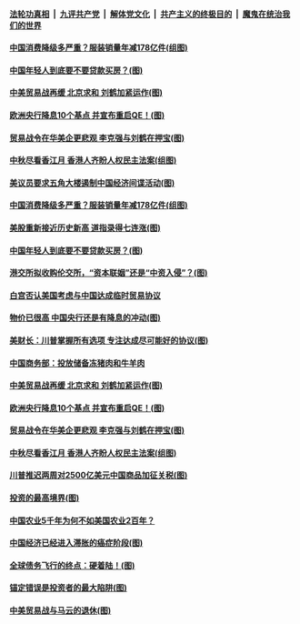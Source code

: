 ####  [法轮功真相](../../../../basic/blob/master/README.md?t=09130526) &nbsp;|&nbsp; [九评共产党](../../../../9ping.md/blob/master/README.md?t=09130526) &nbsp;|&nbsp; [解体党文化](../../../../jtdwh.md/blob/master/README.md?t=09130526)  &nbsp;|&nbsp; [共产主义的终极目的](../../../../gczydzjmd.md/blob/master/README.md?t=09130526) &nbsp;|&nbsp; [魔鬼在统治我们的世界](../../../../mgztzwmdsj.md/blob/master/README.md?t=09130526) 

#### [中国消费降级多严重？服装销量年减178亿件(组图)](../pages/p5/907157.md?t=09130526) 

#### [中国年轻人到底要不要贷款买房？(图)](../pages/p5/907162.md?t=09130526) 

#### [中美贸易战再缓 北京求和 刘鹤加紧运作(图)](../pages/p5/907123.md?t=09130526) 

#### [欧洲央行降息10个基点 并宣布重启QE！(图)](../pages/p5/907115.md?t=09130526) 

#### [贸易战令在华美企更悲观 李克强与刘鹤在押宝(图)](../pages/p5/907030.md?t=09130526) 

#### [中秋尽看香江月 香港人齐盼人权民主法案(组图)](../pages/p5/907109.md?t=09130526) 

#### [美议员要求五角大楼遏制中国经济间谍活动(图)](../pages/p5/907199.md?t=09130526) 

#### [中国消费降级多严重？服装销量年减178亿件(组图)](../pages/p5/907157.md?t=09130526) 

#### [美股重新接近历史新高 道指录得七连涨(图)](../pages/p5/907182.md?t=09130526) 

#### [中国年轻人到底要不要贷款买房？(图)](../pages/p5/907162.md?t=09130526) 

#### [港交所拟收购伦交所，“资本联姻”还是“中资入侵”？(图)](../pages/p5/907178.md?t=09130526) 

#### [白宫否认美国考虑与中国达成临时贸易协议](../pages/p5/907175.md?t=09130526) 

#### [物价已很高 中国央行还是有降息的冲动(图)](../pages/p5/907159.md?t=09130526) 

#### [美财长：川普掌握所有选项 专注达成尽可能好的协议(图)](../pages/p5/907171.md?t=09130526) 

#### [中国商务部：投放储备冻猪肉和牛羊肉](../pages/p5/907161.md?t=09130526) 

#### [中美贸易战再缓 北京求和 刘鹤加紧运作(图)](../pages/p5/907123.md?t=09130526) 

#### [欧洲央行降息10个基点 并宣布重启QE！(图)](../pages/p5/907115.md?t=09130526) 

#### [贸易战令在华美企更悲观 李克强与刘鹤在押宝(图)](../pages/p5/907030.md?t=09130526) 

#### [中秋尽看香江月 香港人齐盼人权民主法案(组图)](../pages/p5/907109.md?t=09130526) 

#### [川普推迟两周对2500亿美元中国商品加征关税(图)](../pages/p5/907047.md?t=09130526) 

#### [投资的最高境界(图)](../pages/p5/907032.md?t=09130526) 

#### [中国农业5千年为何不如美国农业2百年？](../pages/p5/907044.md?t=09130526) 

#### [中国经济已经进入滞胀的癌症阶段(图)](../pages/p5/907029.md?t=09130526) 

#### [全球债务飞行的终点：硬着陆！(图)](../pages/p5/907040.md?t=09130526) 

#### [锚定错误是投资者的最大陷阱(图)](../pages/p5/907033.md?t=09130526) 

#### [中美贸易战与马云的退休(图)](../pages/p5/907025.md?t=09130526) 

